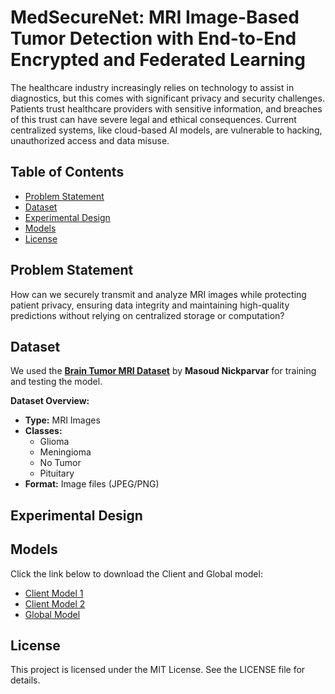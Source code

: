 # MedSecureNet: MRI Image-Based Tumor Detection with End-to-End Encrypted and Federated Learning
The healthcare industry increasingly relies on technology to assist in diagnostics, but this comes with significant privacy and security challenges. Patients trust healthcare providers with sensitive information, and breaches of this trust can have severe legal and ethical consequences. Current centralized systems, like cloud-based AI models, are vulnerable to hacking, unauthorized access and data misuse.

## Table of Contents
- [Problem Statement](#problem-statement)
- [Dataset](#dataset)
- [Experimental Design](#experimental-design)
- [Models](#models)
- [License](#license)

## Problem Statement
How can we securely transmit and analyze MRI images while protecting patient privacy, ensuring data integrity and maintaining high-quality predictions without relying on centralized storage or computation?

## Dataset 
We used the [**Brain Tumor MRI Dataset**](https://www.kaggle.com/datasets/masoudnickparvar/brain-tumor-mri-dataset?select=Training) by **Masoud Nickparvar** for training and testing the model.

**Dataset Overview:**  
- **Type:** MRI Images  
- **Classes:**  
  - Glioma  
  - Meningioma 
  - No Tumor  
  - Pituitary 
- **Format:** Image files (JPEG/PNG)

## Experimental Design


## Models

Click the link below to download the Client and Global model:

- [Client Model 1](https://drive.google.com/uc?export=download&id=15ILglf2T3FXvPlBS0aSFbRwOoX_8TjqT)  
- [Client Model 2](https://drive.google.com/uc?export=download&id=1b0Bhhqm5qZFIIc7E7CcL0mD3oUAq36jl)  
- [Global Model](https://drive.google.com/uc?export=download&id=1YuPfkEcmcbPn3oLY--irNE46be2lpN0D)

## License
This project is licensed under the MIT License. See the LICENSE file for details.

